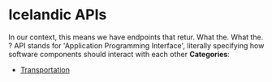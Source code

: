 # Icelandic APIs


In our context, this means we have endpoints that retur. What the. What the. ? API stands for 'Application Programming Interface', literally specifying how software components should interact with each other
**Categories**:

- [Transportation](https://github/awesome-apis/awesome-apis#transportation)



